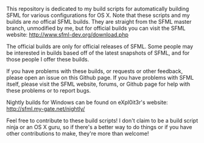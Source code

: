 This repository is dedicated to my build scripts for automatically building SFML for various configurations for OS X. Note that these scripts and my builds are *no* offical SFML builds. They are straight from the SFML master branch, unmodified by me, but for official builds you can visit the SFML website: http://www.sfml-dev.org/download.php

The official builds are only for official releases of SFML. Some people may be interested in builds based off of the latest snapshots of SFML, and for those people I offer these builds.

If you have problems with these builds, or requests or other feedback, please open an issue on this Github page. If you have problems with SFML itself, please visit the SFML website, forums, or Github page for help with these problems or to report bugs.

Nightly builds for Windows can be found on eXpl0it3r's website: http://sfml.my-gate.net/nightly/

Feel free to contribute to these build scripts! I don't claim to be a build script ninja or an OS X guru, so if there's a better way to do things or if you have other contributions to make, they're more than welcome!
